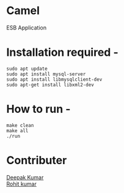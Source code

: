 # Camel
ESB Application

# Installation required -
    sudo apt update
    sudo apt install mysql-server
    sudo apt install libmysqlclient-dev
    sudo apt-get install libxml2-dev
    
<!-- Also make sure you have mysql installed in your system. <br /> -->

# How to run -
    make clean
    make all
    ./run
    
# Contributer 
[Deepak Kumar](https://github.com/deepakjnv880)  
[Rohit kumar](https://github.com/rohitbhamu)  
